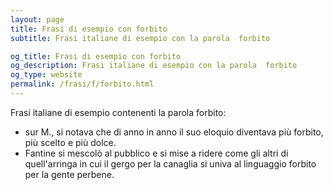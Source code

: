 ```yaml
---
layout: page
title: Frasi di esempio con forbito 
subtitle: Frasi italiane di esempio con la parola  forbito

og_title: Frasi di esempio con forbito 
og_description: Frasi italiane di esempio con la parola  forbito
og_type: website
permalink: /frasi/f/forbito.html
---
```


Frasi italiane di esempio contenenti la parola forbito:


- sur M., si notava che di anno in anno il suo eloquio diventava più forbito, più scelto e più dolce.
- Fantine si mescolò al pubblico e si mise a ridere come gli altri di quell'arringa in cui il gergo per la canaglia si univa al linguaggio forbito per la gente perbene.
